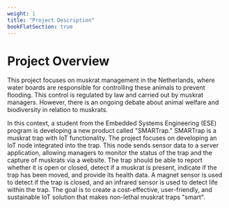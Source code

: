 ```yaml
---
weight: 1
title: "Project Description"
bookFlatSection: true
---
```


# Project Overview
This project focuses on muskrat management in the Netherlands, where water boards are responsible for controlling these
animals to prevent flooding.
This control is regulated by law and carried out by muskrat managers.
However, there is an ongoing debate about animal welfare and biodiversity in relation to muskrats.

In this context, a student from the Embedded Systems Engineering (ESE) program is developing a new product called
"SMARTrap."
SMARTrap is a muskrat trap with IoT functionality.
The project focuses on developing an IoT node integrated into the trap.
This node sends sensor data to a server application, allowing managers to monitor the status of the trap and the capture
of muskrats via a website.
The trap should be able to report whether it is open or closed, detect if a muskrat is present, indicate if the trap has
been moved, and provide its health data.
A magnet sensor is used to detect if the trap is closed, and an infrared sensor is used to detect life within the trap.
The goal is to create a cost-effective, user-friendly, and sustainable IoT solution that makes non-lethal muskrat traps "smart".